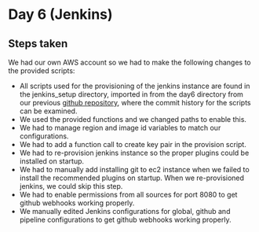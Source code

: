 # Day 6 (Jenkins)

## Steps taken
We had our own AWS account so we had to make the following changes to the provided scripts:

* All scripts used for the provisioning of the jenkins instance are found in the jenkins_setup directory, imported in from the day6 directory from our previous [github repository](https://github.com/saethor/hgop), where the commit history for the scripts can be examined.
* We used the provided functions and we changed paths to enable this.
* We had to manage region and image id variables to match our configurations.
* We had to add a function call to create key pair in the provision script.
* We had to re-provision jenkins instance so the proper plugins could be installed on startup.
* We had to manually add installing git to ec2 instance when we failed to install the recommended plugins on startup. When we re-provisioned jenkins, we could skip this step.
* We had to enable permissions from all sources for port 8080 to get github webhooks working properly.
* We manually edited Jenkins configurations for global, github and pipeline configurations to get github webhooks working properly.